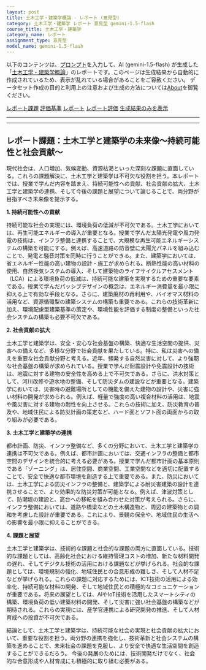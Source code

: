 ```yaml
---
layout: post
title: 土木工学・建築学概論 - レポート (意見型)
category: 土木工学・建築学 レポート 意見型 gemini-1.5-flash
course_title: 土木工学・建築学
category_name: レポート
assignment_type: 意見型
model_name: gemini-1.5-flash
---
```


以下のコンテンツは、[プロンプト](https://github.com/takedatoshiyuki/synthetic_assignments/tree/main/generated/土木工学・建築学/gemini-1.5-flash/prompt_レポート-意見型.md)を入力して、AI (gemini-1.5-flash) が生成した「[土木工学・建築学概論](/contents/土木工学・建築学/)」のレポートです。このページは生成結果から自動的に作成されているため、表示が乱れている場合があることをご容赦ください。
データセット作成の目的と利用上の注意および生成の方法については[About](/About)を御覧ください。

[レポート課題](../レポート課題-意見型)
[評価基準](../評価基準-意見型)
[レポート](../レポート-意見型)
[レポート評価](../レポート評価-意見型)
[生成結果のみを表示](https://github.com/takedatoshiyuki/synthetic_assignments/tree/main/generated/土木工学・建築学/gemini-1.5-flash/レポート-意見型.md)
  

***
***
  
## レポート課題：土木工学と建築学の未来像～持続可能性と社会貢献～

現代社会は、人口増加、気候変動、資源枯渇といった深刻な課題に直面している。これらの課題解決に、土木工学と建築学は不可欠な役割を担う。本レポートでは、授業で学んだ内容を踏まえ、持続可能性への貢献、社会貢献の拡大、土木工学と建築学の連携、そして今後の課題と展望について論じることで、両分野が目指すべき未来像を提示する。

**1. 持続可能性への貢献**

持続可能な社会の実現には、環境負荷の低減が不可欠である。土木工学においては、再生可能エネルギーの導入が重要となる。授業で学んだ太陽光発電や風力発電の技術は、インフラ整備と連携することで、大規模な再生可能エネルギーシステムの構築を可能にする。例えば、高速道路の防音壁に太陽光パネルを組み込むことで、発電と騒音対策を同時に行うことができる。また、建築学においては、省エネルギー性能の高い建物の設計・施工が求められる。断熱性能の高い材料の使用、自然換気システムの導入、そして建築物のライフサイクルアセスメント（LCA）による環境負荷の低減は、持続可能な建築を実現するための重要な要素である。授業で学んだパッシブデザインの概念は、エネルギー消費量を最小限に抑える上で有効な手段となる。さらに、建築廃材の再利用や、バイオマス材料の活用など、資源循環型の建築システムの構築も重要である。これらの技術革新に加え、環境配慮型建築基準の策定や、環境性能を評価する制度の整備といった社会システムの構築も必要不可欠である。

**2. 社会貢献の拡大**

土木工学と建築学は、安全・安心な社会基盤の構築、快適な生活空間の提供、災害への備えなど、多様な分野で社会貢献を果たしている。特に、私は災害への備えを重要な社会貢献分野と考える。近年、頻発する自然災害に対して、より強靭な社会基盤の構築が求められている。授業で学んだ耐震設計や免震設計の技術は、地震に対する建物の安全性を高める上で不可欠である。さらに、洪水対策として、河川改修や遊水地の整備、そして防災ダムの建設などが重要となる。建築学においては、災害時の避難場所としての機能を備えた建物の設計や、災害に強い材料の開発が求められる。例えば、軽量で強度の高い複合材料の活用は、地震や風災害に対する建物の耐性を向上させる。これらの技術に加え、防災教育の普及や、地域住民による防災計画の策定など、ハード面とソフト面の両面からの取り組みが必要である。

**3. 土木工学と建築学の連携**

都市計画、防災、インフラ整備など、多くの分野において、土木工学と建築学の連携は不可欠である。例えば、都市計画においては、交通インフラの整備と都市空間のデザインを統合的に考える必要がある。授業で学んだ都市計画の基本原則である「ゾーニング」は、居住空間、商業空間、工業空間などを適切に配置することで、安全で快適な都市環境を創造する上で重要である。また、防災においては、土木工学による防災インフラの整備と、建築学による耐災害建築の設計を連携させることで、より効果的な防災対策が可能となる。例えば、津波対策として、防潮堤の建設と、高台への移転を組み合わせた対策が考えられる。さらに、インフラ整備においては、道路や橋梁などの土木構造物と、周辺の建築物との調和を考慮した設計が重要である。これにより、景観の保全や、地域住民の生活への影響を最小限に抑えることができる。

**4. 課題と展望**

土木工学と建築学は、技術的な課題と社会的な課題の両方に直面している。技術的な課題としては、高齢化社会における維持管理コストの増加、新たな材料開発の遅れ、そしてデジタル技術の活用における課題などが挙げられる。社会的な課題としては、環境規制の強化、地域住民との合意形成の難しさ、そして人材不足などが挙げられる。これらの課題に対応するためには、ICT技術の活用による効率化、持続可能な材料の開発、そして地域住民との積極的なコミュニケーションが重要である。将来の展望としては、AIやIoT技術を活用したスマートシティの構築、環境負荷の低い建築材料の開発、そして災害に強い社会基盤の構築などが期待される。これらの実現には、産学官連携による研究開発の推進、そして人材育成への投資が不可欠である。


結論として、土木工学と建築学は、持続可能な社会の実現と社会貢献の拡大において、重要な役割を担う。両分野の連携を強化し、技術革新と社会システムの構築を進めることで、未来社会の課題を克服し、より安全で快適な生活空間を創造することができるだろう。  今後の発展のためには、技術開発だけでなく、社会的な合意形成や人材育成にも積極的に取り組む必要がある。
